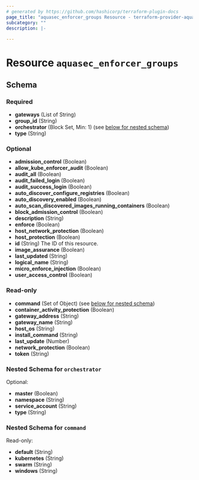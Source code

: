 ```yaml
---
# generated by https://github.com/hashicorp/terraform-plugin-docs
page_title: "aquasec_enforcer_groups Resource - terraform-provider-aquasec"
subcategory: ""
description: |-
  
---
```


# Resource `aquasec_enforcer_groups`





<!-- schema generated by tfplugindocs -->
## Schema

### Required

- **gateways** (List of String)
- **group_id** (String)
- **orchestrator** (Block Set, Min: 1) (see [below for nested schema](#nestedblock--orchestrator))
- **type** (String)

### Optional

- **admission_control** (Boolean)
- **allow_kube_enforcer_audit** (Boolean)
- **audit_all** (Boolean)
- **audit_failed_login** (Boolean)
- **audit_success_login** (Boolean)
- **auto_discover_configure_registries** (Boolean)
- **auto_discovery_enabled** (Boolean)
- **auto_scan_discovered_images_running_containers** (Boolean)
- **block_admission_control** (Boolean)
- **description** (String)
- **enforce** (Boolean)
- **host_network_protection** (Boolean)
- **host_protection** (Boolean)
- **id** (String) The ID of this resource.
- **image_assurance** (Boolean)
- **last_updated** (String)
- **logical_name** (String)
- **micro_enforce_injection** (Boolean)
- **user_access_control** (Boolean)

### Read-only

- **command** (Set of Object) (see [below for nested schema](#nestedatt--command))
- **container_activity_protection** (Boolean)
- **gateway_address** (String)
- **gateway_name** (String)
- **host_os** (String)
- **install_command** (String)
- **last_update** (Number)
- **network_protection** (Boolean)
- **token** (String)

<a id="nestedblock--orchestrator"></a>
### Nested Schema for `orchestrator`

Optional:

- **master** (Boolean)
- **namespace** (String)
- **service_account** (String)
- **type** (String)


<a id="nestedatt--command"></a>
### Nested Schema for `command`

Read-only:

- **default** (String)
- **kubernetes** (String)
- **swarm** (String)
- **windows** (String)